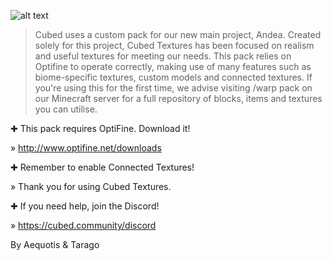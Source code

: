 
![alt text](https://i.imgur.com/uDekgeX.png "Cubed Textures")

>Cubed uses a custom pack for our new main project, Andea. Created solely for this project, Cubed Textures has been focused on realism and useful textures for meeting our needs. This pack relies on Optifine to operate correctly, making use of many features such as biome-specific textures, custom models and connected textures. If you're using this for the first time, we advise visiting /warp pack on our Minecraft server for a full repository of blocks, items and textures you can utilise.

✚ This pack requires OptiFine. Download it!

  » http://www.optifine.net/downloads


✚ Remember to enable Connected Textures!

  » Thank you for using Cubed Textures.

  
✚ If you need help, join the Discord!

  » https://cubed.community/discord
  
  
  
  
By Aequotis & Tarago
  
